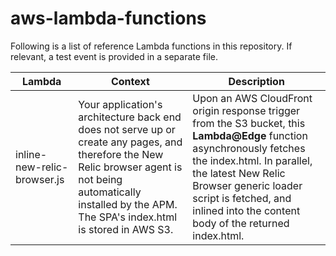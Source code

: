 # aws-lambda-functions

Following is a list of reference Lambda functions in this repository. If relevant, a test event is provided in a separate file.

| Lambda | Context | Description |
| --- | --- | --- |
| inline-new-relic-browser.js | Your application's architecture back end does not serve up or create any pages, and therefore the New Relic browser agent is not being automatically installed by the APM. The SPA's index.html is stored in AWS S3. | Upon an AWS CloudFront origin response trigger from the S3 bucket, this **Lambda@Edge** function asynchronously fetches the index.html. In parallel, the latest New Relic Browser generic loader script is fetched, and inlined into the content body of the returned index.html. |
